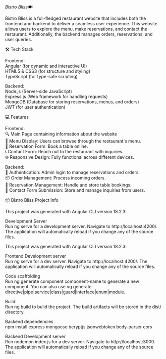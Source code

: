 *Bistro Bliss*🍽️

Bistro Bliss is a full-fledged restaurant website that includes both the frontend and backend to deliver a seamless user experience. This website allows users to explore the menu, make reservations, and contact the restaurant. Additionally, the backend manages orders, reservations, and user queries.

🛠️ Tech Stack

Frontend:             
Angular (for dynamic and interactive UI)         
HTML5 & CSS3 (for structure and styling)                      
TypeScript (for type-safe scripting)          

Backend:             
Node.js (Server-side JavaScript)        
Express.js (Web framework for handling requests)                
MongoDB (Database for storing reservations, menus, and orders)                 
JWT (for user authentication)

💻 Features

Frontend:                    
🔍 Main Page containing information about the website                 
📖 Menu Display: Users can browse through the restaurant's menu.                   
📝 Reservation Form: Book a table online.                      
📞 Contact Form: Reach out to the restaurant with inquiries.                  
🌐 Responsive Design: Fully functional across different devices.

Backend:                      
🔐 Authentication: Admin login to manage reservations and orders.                 
📦 Order Management: Process incoming orders.                 
📅 Reservation Management: Handle and store table bookings.                   
📨 Contact Form Submission: Store and manage inquiries from users.

📦 Bistro Bliss Project Info

This project was generated with Angular CLI version 18.2.3.

Development Server               
Run ng serve for a development server. Navigate to http://localhost:4200/. The application will automatically reload if you change any of the source files.

This project was generated with Angular CLI version 18.2.3.

Frontend Development server                
Run ng serve for a dev server. Navigate to http://localhost:4200/. The application will automatically reload if you change any of the source files.

Code scaffolding               
Run ng generate component component-name to generate a new component. You can also use ng generate directive|pipe|service|class|guard|interface|enum|module.

Build                  
Run ng build to build the project. The build artifacts will be stored in the dist/ directory.

Backend dependencies                
npm install express mongoose bcryptjs jsonwebtoken body-parser cors

Backend Development server                
Run nodemon index.js for a dev server. Navigate to http://localhost:3000. The application will automatically reload if you change any of the source files.
